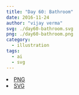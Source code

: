 ```yaml
---
title: "Day 60: Bathroom"
date: 2016-11-24
author: "vijay verma"
svg: ./day60-bathroom.svg
png: ./day60-bathroom.png
category:
  - illustration
tags:
  - ai
  - svg
---
```

<li><a href="./day60-bathroom.png" download className="btn-png">PNG</a></li>
<li><a href="./day60-bathroom.svg" download className="btn-svg">SVG</a></li>
